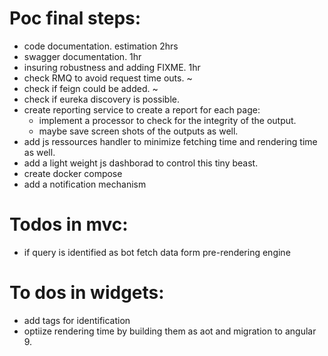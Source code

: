 # Poc final steps:
-  code documentation. estimation 2hrs
-  swagger documentation. 1hr
-  insuring robustness and adding FIXME. 1hr
-  check RMQ to avoid request time outs. ~
-  check if feign could be added. ~
-  check if eureka discovery is possible.
-  create reporting service to create a report for each page:
	- implement a processor to check for the integrity of the output.
	- maybe save screen shots of the outputs as well.
-  add js ressources handler to minimize fetching time and rendering time as well.
-  add a light weight js dashborad to control this tiny beast.
-  create docker compose
-  add a notification mechanism
# Todos in mvc:
-  if query is identified as bot fetch data form pre-rendering engine
# To dos in widgets:
-  add tags for identification
-  optiize rendering time by building them as aot and migration to angular 9.